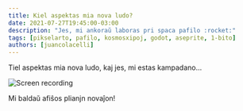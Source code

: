 ```yaml
---
title: Kiel aspektas mia nova ludo?
date: 2021-07-27T19:45:00-03:00
description: "Jes, mi ankoraŭ laboras pri spaca pafilo :rocket:"
tags: [pikselarto, pafilo, kosmosxipoj, godot, aseprite, 1-bito]
authors: [juancolacelli]
---
```


Tiel aspektas mia nova ludo, kaj jes, mi estas kampadano...

![Screen recording](screen_recording.gif)

Mi baldaŭ afiŝos plianjn novaĵon!
